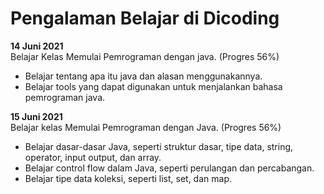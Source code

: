 <h1>Pengalaman Belajar di Dicoding</h1>

**14 Juni 2021**<br>
Belajar Kelas Memulai Pemrograman dengan java. (Progres 56%)
* Belajar tentang apa itu java dan alasan menggunakannya.
* Belajar tools yang dapat digunakan untuk menjalankan bahasa pemrograman java.

**15 Juni 2021**<br>
Belajar kelas Memulai Pemrograman dengan Java. (Progres 56%)
* Belajar dasar-dasar Java, seperti struktur dasar, tipe data, string, operator, input output, dan array.
* Belajar control flow dalam Java, seperti perulangan dan percabangan.
* Belajar tipe data koleksi, seperti list, set, dan map.

